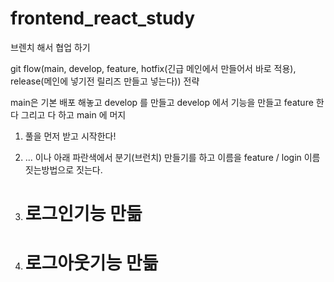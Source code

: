 # frontend_react_study

브렌치 해서 협업 하기


git flow(main, develop, feature, hotfix(긴급 메인에서 만들어서 바로 적용), release(메인에 넣기전 릴리즈 만들고 넣는다)) 전략

main은 기본 배포 해놓고 develop 를 만들고 develop 에서 기능을 만들고 feature 한다
그리고 다 하고 main 에 머지

1. 풀을 먼저 받고 시작한다!

2. ... 이나 아래 파란색에서 분기(브런치) 만들기를 하고 이름을 feature / login 이름 짓는방법으로 짓는다.

3. # 로그인기능 만듦
4. # 로그아웃기능 만듦